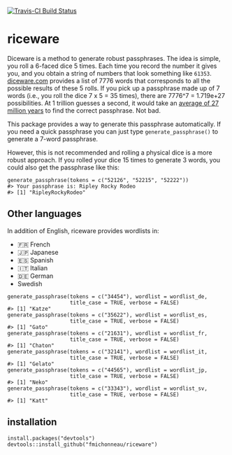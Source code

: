 <!-- README.md is generated from README.Rmd. Please edit that file -->



[![Travis-CI Build Status](https://travis-ci.org/fmichonneau/riceware.png?branch=master)](https://travis-ci.org/fmichonneau/riceware)

riceware
========

Diceware is a method to generate robust passphrases. The idea is simple, you roll a 6-faced dice 5 times. Each time you record the number it gives you, and you obtain a string of numbers that look something like `61353`. [diceware.com](http://diceware.com) provides a list of 7776 words that corresponds to all the possible results of these 5 rolls. If you pick up a passphrase made up of 7 words (i.e., you roll the dice 7 x 5 = 35 times), there are 7776\^7 = 1.719e+27 possibilities. At 1 trillion guesses a second, it would take an [average of 27 million years](https://firstlook.org/theintercept/2015/03/26/passphrases-can-memorize-attackers-cant-guess/) to find the correct passphrase. Not bad.

This package provides a way to generate this passphrase automatically. If you need a quick passphrase you can just type `generate_passphrase()` to generate a 7-word passphrase.

However, this is not recommended and rolling a physical dice is a more robust approach. If you rolled your dice 15 times to generate 3 words, you could also get the passphrase like this:

``` {.r}
generate_passphrase(tokens = c("52126", "52215", "52222"))
#> Your passphrase is: Ripley Rocky Rodeo
#> [1] "RipleyRockyRodeo"
```

Other languages
---------------

In addition of English, riceware provides wordlists in:

-   :fr: French
-   :jp: Japanese
-   :es: Spanish
-   :it: Italian
-   :de: German
-   Swedish

``` {.r}
generate_passphrase(tokens = c("34454"), wordlist = wordlist_de,
                    title_case = TRUE, verbose = FALSE)
#> [1] "Katze"
generate_passphrase(tokens = c("35622"), wordlist = wordlist_es,
                    title_case = TRUE, verbose = FALSE)
#> [1] "Gato"
generate_passphrase(tokens = c("21631"), wordlist = wordlist_fr,
                    title_case = TRUE, verbose = FALSE)
#> [1] "Chaton"
generate_passphrase(tokens = c("32141"), wordlist = wordlist_it,
                    title_case = TRUE, verbose = FALSE)
#> [1] "Gelato"
generate_passphrase(tokens = c("44565"), wordlist = wordlist_jp,
                    title_case = TRUE, verbose = FALSE)
#> [1] "Neko"
generate_passphrase(tokens = c("33343"), wordlist = wordlist_sv,
                    title_case = TRUE, verbose = FALSE)
#> [1] "Katt"
```

installation
------------

``` {.r}
install.packages("devtools")
devtools::install_github("fmichonneau/riceware")
```

